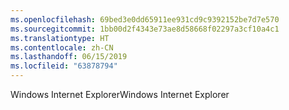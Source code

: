 ```yaml
---
ms.openlocfilehash: 69bed3e0dd65911ee931cd9c9392152be7d7e570
ms.sourcegitcommit: 1bb00d2f4343e73ae8d58668f02297a3cf10a4c1
ms.translationtype: HT
ms.contentlocale: zh-CN
ms.lasthandoff: 06/15/2019
ms.locfileid: "63878794"
---
```

<span data-ttu-id="44f11-101">Windows Internet Explorer</span><span class="sxs-lookup"><span data-stu-id="44f11-101">Windows Internet Explorer</span></span>